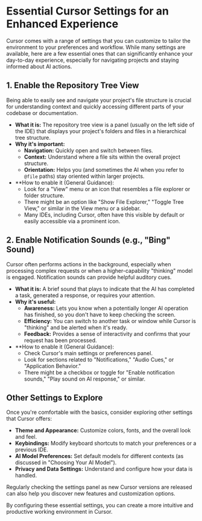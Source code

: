 # Essential Cursor Settings for an Enhanced Experience

Cursor comes with a range of settings that you can customize to tailor the environment to your preferences and workflow. While many settings are available, here are a few essential ones that can significantly enhance your day-to-day experience, especially for navigating projects and staying informed about AI actions.

## 1. Enable the Repository Tree View

Being able to easily see and navigate your project's file structure is crucial for understanding context and quickly accessing different parts of your codebase or documentation.

-   **What it is:** The repository tree view is a panel (usually on the left side of the IDE) that displays your project's folders and files in a hierarchical tree structure.
-   **Why it's important:**
    *   **Navigation:** Quickly open and switch between files.
    *   **Context:** Understand where a file sits within the overall project structure.
    *   **Orientation:** Helps you (and sometimes the AI when you refer to `@file` paths) stay oriented within larger projects.
-   **How to enable it (General Guidance):
    *   Look for a "View" menu or an icon that resembles a file explorer or folder structure.
    *   There might be an option like "Show File Explorer," "Toggle Tree View," or similar in the View menu or a sidebar.
    *   Many IDEs, including Cursor, often have this visible by default or easily accessible via a prominent icon.

## 2. Enable Notification Sounds (e.g., "Bing" Sound)

Cursor often performs actions in the background, especially when processing complex requests or when a higher-capability "thinking" model is engaged. Notification sounds can provide helpful auditory cues.

-   **What it is:** A brief sound that plays to indicate that the AI has completed a task, generated a response, or requires your attention.
-   **Why it's useful:**
    *   **Awareness:** Lets you know when a potentially longer AI operation has finished, so you don't have to keep checking the screen.
    *   **Efficiency:** You can switch to another task or window while Cursor is "thinking" and be alerted when it's ready.
    *   **Feedback:** Provides a sense of interactivity and confirms that your request has been processed.
-   **How to enable it (General Guidance):
    *   Check Cursor's main settings or preferences panel.
    *   Look for sections related to "Notifications," "Audio Cues," or "Application Behavior."
    *   There might be a checkbox or toggle for "Enable notification sounds," "Play sound on AI response," or similar.

## Other Settings to Explore

Once you're comfortable with the basics, consider exploring other settings that Cursor offers:

-   **Theme and Appearance:** Customize colors, fonts, and the overall look and feel.
-   **Keybindings:** Modify keyboard shortcuts to match your preferences or a previous IDE.
-   **AI Model Preferences:** Set default models for different contexts (as discussed in "Choosing Your AI Model").
-   **Privacy and Data Settings:** Understand and configure how your data is handled.

Regularly checking the settings panel as new Cursor versions are released can also help you discover new features and customization options.

By configuring these essential settings, you can create a more intuitive and productive working environment in Cursor. 